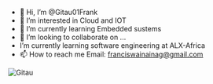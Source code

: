 - 👋 Hi, I’m @Gitau01Frank
- 👀 I’m interested in Cloud and IOT
- 🌱 I’m currently learning Embedded sustems
- 💞️ I’m looking to collaborate on ...
- I’m currently learning software engineering at ALX-Africa
- 📫 How to reach me Email: franciswainainag@gmail.com

<!---
Gitau01Frank/Gitau01Frank is a ✨ special ✨ repository because its `README.md` (this file) appears on your GitHub profile.
You can click the Preview link to take a look at your changes.
--->


<img src="https://github-readme-stats.vercel.app/api?username=Gitau01Frank&show_icons=true&theme=tokyonight&count_private=true&show_icons=true&hide_title=true&include_all_commits=true"  alt="Gitau" /> </p>
